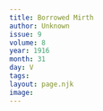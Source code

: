 ```yaml
---
title: Borrowed Mirth
author: Unknown
issue: 9
volume: 8
year: 1916
month: 31
day: V
tags:
layout: page.njk
image:
---
```





